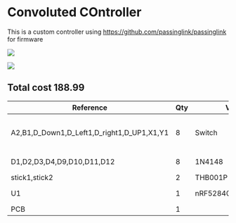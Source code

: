 # Convoluted COntroller

This is a custom controller using https://github.com/passinglink/passinglink for firmware

![](https://hc-cdn.hel1.your-objectstorage.com/s/v3/075a4479b8401aa721ad1cecd837b8c7f3f25156_image.png)

![](https://hc-cdn.hel1.your-objectstorage.com/s/v3/c11a42454f0eb3f9d48f4a8e54dc4f91a332ca8e_image.png)






## Total cost 188.99

| Reference                                  | Qty | Value                | Footprint                                    | Datasheet                                                            | source                                                                                                                                                                                                                                                      | cost   |
|--------------------------------------------|-----|----------------------|----------------------------------------------|----------------------------------------------------------------------|-------------------------------------------------------------------------------------------------------------------------------------------------------------------------------------------------------------------------------------------------------------|--------|
| A2,B1,D_Down1,D_Left1,D_right1,D_UP1,X1,Y1 | 8   | Switch               | Button_Switch_SMD:SW_Push_1P1T_NO_CK_KSC6xxJ | ~                                                                    | https://www.ebay.com/itm/403894474024?var=673779725145&_ul=US&mkevt=1&mkcid=1&mkrid=711-53200-19255-0&campid=5339046648&toolid=10001&customid=eb%3Ag%3Avms%3Aeb%3Ap%3A403894474024-673779725145%3B&_trkparms=ispr%3D1&amdata=enc%3A1aS0k1xKTTDmNQXvPaXwuLA1 | $43.26 |
| D1,D2,D3,D4,D9,D10,D11,D12                 | 8   | 1N4148               | Diode_THT:D_DO-35_SOD27_P7.62mm_Horizontal   | https://assets.nexperia.com/documents/data-sheet/1N4148_1N4448.pdf   | https://www.digikey.com/en/products/detail/onsemi/1N4148/458603                                                                                                                                                                                             | $7.46  |
| stick1,stick2                              | 2   | THB001P              | ScottoKeebs_Miscellaneous:THB001P_CNK        | THB001P                                                              | https://www.digikey.com/en/products/detail/c-k/THB001P/11687191                                                                                                                                                                                             | $5.92  |
| U1                                         | 1   | nRF52840_Featherwing | Module:Adafruit_Feather                      | https://learn.adafruit.com/introducing-the-adafruit-nrf52840-feather | https://www.digikey.com/en/products/detail/adafruit-industries-llc/4062/9843410                                                                                                                                                                             | $24.95 |
| PCB                                        | 1   |                      |                                              |                                                                      | https://www.pcbway.com                                                                                                                                                                                                                                      | $37.40 |

